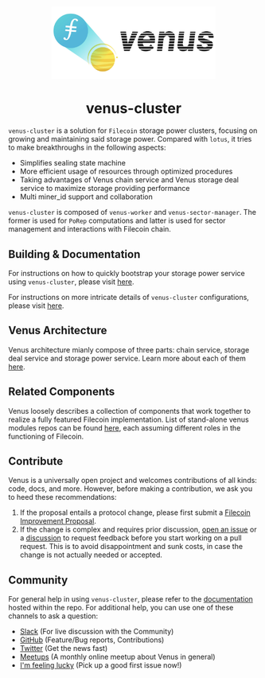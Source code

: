 <p align="center">
  <a href="https://venus.filecoin.io/" title="Filecoin Docs">
    <img src="docs/images/venus_logo_big2.jpg" alt="Project Venus Logo" width="330" />
  </a>
</p>


<h1 align="center">venus-cluster</h1>

`venus-cluster` is a solution for `Filecoin` storage power clusters, focusing on growing and maintaining said storage power. Compared with `lotus`, it tries to make breakthroughs in the following aspects:

- Simplifies sealing state machine
- More efficient usage of resources through optimized procedures
- Taking advantages of Venus chain service and Venus storage deal service to maximize storage providing performance
- Multi miner_id support and collaboration  

`venus-cluster` is composed of `venus-worker` and `venus-sector-manager`. The former is used for `PoRep` computations and latter is used for sector management and interactions with Filecoin chain.

## Building & Documentation

For instructions on how to quickly bootstrap your storage power service using `venus-cluster`, please visit [here](https://venus.filecoin.io/cluster/getting-started.html).

For instructions on more intricate details of `venus-cluster` configurations, please visit [here](https://github.com/ipfs-force-community/venus-cluster/tree/main/docs).

## Venus Architecture

Venus architecture mianly compose of three parts: chain service, storage deal service and storage power service. Learn more about each of them [here](https://sophon.venus-fil.io/intro/#mining-architecture).

## Related Components

Venus loosely describes a collection of components that work together to realize a fully featured Filecoin implementation. List of stand-alone venus modules repos can be found [here](https://venus.filecoin.io/cs/#introducing-venus-components), each assuming different roles in the functioning of Filecoin.

## Contribute

Venus is a universally open project and welcomes contributions of all kinds: code, docs, and more. However, before making a contribution, we ask you to heed these recommendations:

1. If the proposal entails a protocol change, please first submit a [Filecoin Improvement Proposal](https://github.com/filecoin-project/FIPs).
2. If the change is complex and requires prior discussion, [open an issue](https://github.com/ipfs-force-community/venus-cluster/issues) or a [discussion](https://github.com/ipfs-force-community/venus-cluster/discussions) to request feedback before you start working on a pull request. This is to avoid disappointment and sunk costs, in case the change is not actually needed or accepted.

## Community

For general help in using `venus-cluster`, please refer to the [documentation](https://github.com/ipfs-force-community/venus-cluster/tree/main/docs) hosted within the repo. For additional help, you can use one of these channels to ask a question:

- [Slack](https://filecoinproject.slack.com/archives/CEHHJNJS3) (For live discussion with the Community)
- [GitHub](https://github.com/ipfs-force-community/venus-cluster/issues) (Feature/Bug reports, Contributions)
- [Twitter](https://twitter.com/venus_filecoin) (Get the news fast)
- [Meetups](https://venushub.io/meetup/) (A monthly online meetup about Venus in general)
- [I'm feeling lucky](https://github.com/ipfs-force-community/venus-cluster/issues?q=is%3Aissue+is%3Aopen+label%3A%22good+first+issue%22) (Pick up a good first issue now!)

